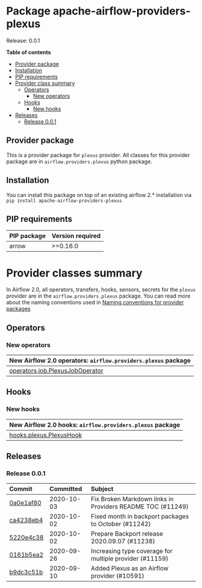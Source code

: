 <!--
 Licensed to the Apache Software Foundation (ASF) under one
 or more contributor license agreements.  See the NOTICE file
 distributed with this work for additional information
 regarding copyright ownership.  The ASF licenses this file
 to you under the Apache License, Version 2.0 (the
 "License"); you may not use this file except in compliance
 with the License.  You may obtain a copy of the License at

   http://www.apache.org/licenses/LICENSE-2.0

 Unless required by applicable law or agreed to in writing,
 software distributed under the License is distributed on an
 "AS IS" BASIS, WITHOUT WARRANTIES OR CONDITIONS OF ANY
 KIND, either express or implied.  See the License for the
 specific language governing permissions and limitations
 under the License.
 -->


# Package apache-airflow-providers-plexus

Release: 0.0.1

**Table of contents**

- [Provider package](#provider-package)
- [Installation](#installation)
- [PIP requirements](#pip-requirements)
- [Provider class summary](#provider-classes-summary)
    - [Operators](#operators)
        - [New operators](#new-operators)
    - [Hooks](#hooks)
        - [New hooks](#new-hooks)
- [Releases](#releases)
    - [Release 0.0.1](#release-001)

## Provider package

This is a provider package for `plexus` provider. All classes for this provider package
are in `airflow.providers.plexus` python package.



## Installation

You can install this package on top of an existing airflow 2.* installation via
`pip install apache-airflow-providers-plexus`

## PIP requirements

| PIP package   | Version required   |
|:--------------|:-------------------|
| arrow         | &gt;=0.16.0           |

# Provider classes summary

In Airflow 2.0, all operators, transfers, hooks, sensors, secrets for the `plexus` provider
are in the `airflow.providers.plexus` package. You can read more about the naming conventions used
in [Naming conventions for provider packages](https://github.com/apache/airflow/blob/master/CONTRIBUTING.rst#naming-conventions-for-provider-packages)


## Operators


### New operators

| New Airflow 2.0 operators: `airflow.providers.plexus` package                                                              |
|:---------------------------------------------------------------------------------------------------------------------------|
| [operators.job.PlexusJobOperator](https://github.com/apache/airflow/blob/master/airflow/providers/plexus/operators/job.py) |



## Hooks


### New hooks

| New Airflow 2.0 hooks: `airflow.providers.plexus` package                                                         |
|:------------------------------------------------------------------------------------------------------------------|
| [hooks.plexus.PlexusHook](https://github.com/apache/airflow/blob/master/airflow/providers/plexus/hooks/plexus.py) |




## Releases

### Release 0.0.1

| Commit                                                                                         | Committed   | Subject                                                    |
|:-----------------------------------------------------------------------------------------------|:------------|:-----------------------------------------------------------|
| [0a0e1af80](https://github.com/apache/airflow/commit/0a0e1af80038ef89974c3c8444461fe867945daa) | 2020-10-03  | Fix Broken Markdown links in Providers README TOC (#11249) |
| [ca4238eb4](https://github.com/apache/airflow/commit/ca4238eb4d9a2aef70eb641343f59ee706d27d13) | 2020-10-02  | Fixed month in backport packages to October (#11242)       |
| [5220e4c38](https://github.com/apache/airflow/commit/5220e4c3848a2d2c81c266ef939709df9ce581c5) | 2020-10-02  | Prepare Backport release 2020.09.07 (#11238)               |
| [0161b5ea2](https://github.com/apache/airflow/commit/0161b5ea2b805d62a0317e5cab6f797b92c8abf1) | 2020-09-26  | Increasing type coverage for multiple provider (#11159)    |
| [b9dc3c51b](https://github.com/apache/airflow/commit/b9dc3c51ba2cba1c61d327488cecf2623d6445b3) | 2020-09-10  | Added Plexus as an Airflow provider (#10591)               |
